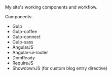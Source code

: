 My site's working components and workflow.


Components:
* Gulp
* Gulp-coffee
* Gulp-connect
* Gulp-sass
* AngularJS
* Angular-ui-router
* DomReady
* RequireJS
* ShowdownJS (for custom blog entry directive)
